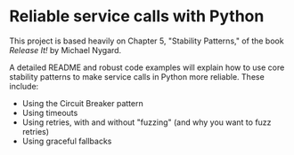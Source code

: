 # Reliable service calls with Python

This project is based heavily on Chapter 5, "Stability Patterns," of the book *Release It!* by Michael Nygard.

A detailed README and robust code examples will explain how to use core stability patterns to make service calls in Python more reliable. These include:

* Using the Circuit Breaker pattern
* Using timeouts
* Using retries, with and without "fuzzing" (and why you want to fuzz retries)
* Using graceful fallbacks
